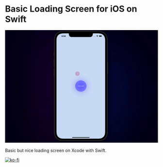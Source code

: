 # Basic Loading Screen for iOS on Swift


![ Alt text](basic-loading-screen.gif)  [](basic-loading-screen.gif)

Basic but nice loading screen on Xcode with Swift.

[![ko-fi](https://ko-fi.com/img/githubbutton_sm.svg)](https://ko-fi.com/F1F36G9EI)
